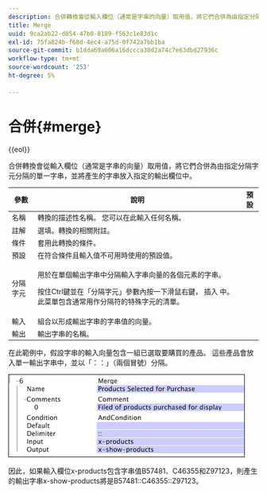 ```yaml
---
description: 合併轉換會從輸入欄位（通常是字串的向量）取用值，將它們合併為由指定分隔字元分隔的單一字串，並將產生的字串放入指定的輸出欄位中。
title: Merge
uuid: 9ca2ab22-d854-47b0-8189-f563c1e83d1c
exl-id: 75fa824b-f68d-4ec4-a75d-0f742a7bb1ba
source-git-commit: b1dda69a606a16dccca30d2a74c7e63dbd27936c
workflow-type: tm+mt
source-wordcount: '253'
ht-degree: 5%

---
```


# 合併{#merge}

{{eol}}

合併轉換會從輸入欄位（通常是字串的向量）取用值，將它們合併為由指定分隔字元分隔的單一字串，並將產生的字串放入指定的輸出欄位中。

<table id="table_2458E008C9A14B31A774E6819D07E9BE"> 
 <thead> 
  <tr> 
   <th colname="col1" class="entry"> 參數 </th> 
   <th colname="col2" class="entry"> 說明 </th> 
   <th colname="col3" class="entry"> 預設 </th> 
  </tr> 
 </thead>
 <tbody> 
  <tr> 
   <td colname="col1"> 名稱 </td> 
   <td colname="col2"> 轉換的描述性名稱。 您可以在此輸入任何名稱。 </td> 
   <td colname="col3"></td> 
  </tr> 
  <tr> 
   <td colname="col1"> 註解 </td> 
   <td colname="col2"> 選填。轉換的相關附註。 </td> 
   <td colname="col3"></td> 
  </tr> 
  <tr> 
   <td colname="col1"> 條件 </td> 
   <td colname="col2"> 套用此轉換的條件。 </td> 
   <td colname="col3"></td> 
  </tr> 
  <tr> 
   <td colname="col1"> 預設 </td> 
   <td colname="col2"> 在符合條件且輸入值不可用時使用的預設值。 </td> 
   <td colname="col3"></td> 
  </tr> 
  <tr> 
   <td colname="col1"> 分隔字元 </td> 
   <td colname="col2"> <p>用於在單個輸出字串中分隔輸入字串向量的各個元素的字串。 </p> <p> 按住Ctrl鍵並在「分隔字元」參數內按一下滑鼠右鍵， <span class="wintitle"> 插入</span> 中。 此菜單包含通常用作分隔符的特殊字元的清單。 </p> </td> 
   <td colname="col3"></td> 
  </tr> 
  <tr> 
   <td colname="col1"> 輸入 </td> 
   <td colname="col2"> 組合以形成輸出字串的字串值的向量。 </td> 
   <td colname="col3"></td> 
  </tr> 
  <tr> 
   <td colname="col1"> 輸出 </td> 
   <td colname="col2"> 輸出字串的名稱。 </td> 
   <td colname="col3"></td> 
  </tr> 
 </tbody> 
</table>

在此範例中，假設字串的輸入向量包含一組已選取要購買的產品。 這些產品會放入單一輸出字串中，並以「：：」（兩個冒號）分隔。

![](assets/cfg_TransformationType_Merge.png)

因此，如果輸入欄位x-products包含字串值B57481、C46355和Z97123，則產生的輸出字串x-show-products將是B57481::C46355::Z97123。
